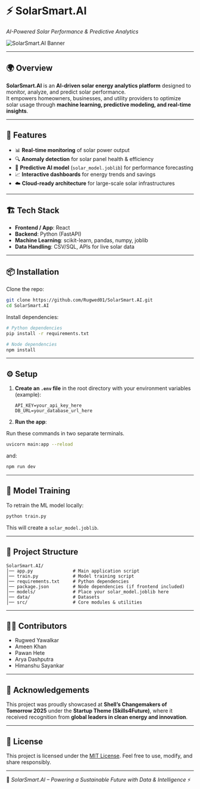 # ⚡ SolarSmart.AI  
*AI-Powered Solar Performance & Predictive Analytics*  

![SolarSmart.AI Banner](https://via.placeholder.com/1200x400?text=SolarSmart.AI)  

---

## 🌍 Overview  
**SolarSmart.AI** is an **AI-driven solar energy analytics platform** designed to monitor, analyze, and predict solar performance.  
It empowers homeowners, businesses, and utility providers to optimize solar usage through **machine learning, predictive modeling, and real-time insights**.  

---

## 🚀 Features  
- 📊 **Real-time monitoring** of solar power output  
- 🔍 **Anomaly detection** for solar panel health & efficiency  
- 🤖 **Predictive AI model** (`solar_model.joblib`) for performance forecasting  
- 📈 **Interactive dashboards** for energy trends and savings  
- ☁️ **Cloud-ready architecture** for large-scale solar infrastructures  

---

## 🏗️ Tech Stack  
- **Frontend / App**: React
- **Backend**: Python (FastAPI)  
- **Machine Learning**: scikit-learn, pandas, numpy, joblib  
- **Data Handling**: CSV/SQL, APIs for live solar data   

---

## 📦 Installation  

Clone the repo:  
```bash
git clone https://github.com/Rugwed01/SolarSmart.AI.git
cd SolarSmart.AI
````

Install dependencies:

```bash
# Python dependencies
pip install -r requirements.txt  

# Node dependencies
npm install  
```

---

## ⚙️ Setup

1. **Create an `.env` file** in the root directory with your environment variables (example):

   ```env
   API_KEY=your_api_key_here
   DB_URL=your_database_url_here
   ```

3. **Run the app**:

Run these commands in two separate terminals.

   ```bash
   uvicorn main:app --reload
   ```

   and:

   ```bash
   npm run dev
   ```
---

## 🧠 Model Training

To retrain the ML model locally:

```bash
python train.py
```

This will create a `solar_model.joblib`.

---

## 📂 Project Structure

```
SolarSmart.AI/
│── app.py               # Main application script
│── train.py             # Model training script
│── requirements.txt     # Python dependencies
│── package.json         # Node dependencies (if frontend included)
│── models/              # Place your solar_model.joblib here
│── data/                # Datasets
│── src/                 # Core modules & utilities
```

---

## 👨‍💻 Contributors

* Rugwed Yawalkar
* Ameen Khan
* Pawan Hete
* Arya Dashputra
* Himanshu Sayankar

---

## 🤝 Acknowledgements

This project was proudly showcased at **Shell’s Changemakers of Tomorrow 2025** under the **Startup Theme (Skills4Future)**, where it received recognition from **global leaders in clean energy and innovation**.

---

## 📜 License

This project is licensed under the [MIT License](LICENSE).
Feel free to use, modify, and share responsibly.

---

🌱 *SolarSmart.AI – Powering a Sustainable Future with Data & Intelligence* ⚡
